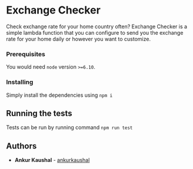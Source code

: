 # Exchange Checker

Check exchange rate for your home country often? Exchange Checker is a simple lambda function that you can configure to send you the exchange rate for your home daily or however you want to customize.

### Prerequisites

You would need `node` version `>=6.10`.

### Installing

Simply install the dependencies using `npm i`

## Running the tests

Tests can be run by running command `npm run test`

## Authors

* **Ankur Kaushal** - [ankurkaushal](https://github.com/ankurkaushal)
